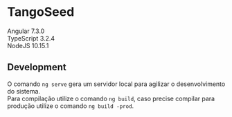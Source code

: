# TangoSeed

Angular 7.3.0 <br>
TypeScript 3.2.4<br>
NodeJS 10.15.1<br>

## Development

O comando `ng serve` gera um servidor local para agilizar o desenvolvimento do sistema. <br>
Para compilação utilize o comando `ng build`, caso precise compilar para produção utilize o comando `ng build -prod`.
